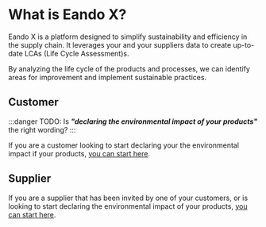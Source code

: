 # What is Eando X?

Eando X is a platform designed to simplify sustainability and efficiency in the supply chain. It leverages your and your suppliers data to create up-to-date LCAs (Life Cycle Assessment)s.

By analyzing the life cycle of the products and processes, we can identify areas for improvement and implement sustainable practices.

## Customer

:::danger TODO:
Is _**"declaring the environmental impact of your products"**_ the right wording?
:::

If you are a customer looking to start declaring your the environmental impact if your products, [you can start here](/documentation/getting-started/workflow-overview).

## Supplier

If you are a supplier that has been invited by one of your customers, or is looking to start declaring the environmental impact of your products, [you can start here](/documentation/getting-started/supplier-quickstart).
